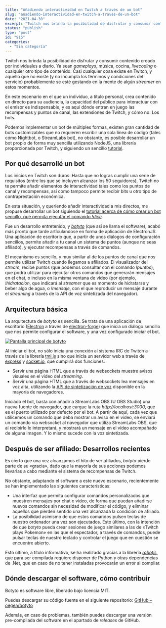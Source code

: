 ```yaml
---
title: "Añadiendo interactividad en Twitch a través de un bot"
slug: "anadiendo-interactividad-en-twitch-a-traves-de-un-bot"
date: "2021-04-30"
excerpt: "Twitch nos brinda la posibilidad de disfrutar y consumir contenido creado por individuales a diario. Ya sean gameplays, música, cocina, livecoding o cualquier otro tipo de contenido: Casi cualquier cosa existe en Twitch, y aquello que no existe (y no incumpla los términos y condiciones del servicio) probablemente se esté gestando en la mente de &hellip; Sigue leyendo Añadiendo interactividad en Twitch a través de un bot"
status: "publish"
type: "post"
id: "915"
categories:
  - "Sin categoría"
---
```


Twitch nos brinda la posibilidad de disfrutar y consumir contenido creado por individuales a diario. Ya sean *gameplays*, música, cocina, *livecoding* o cualquier otro tipo de contenido: Casi cualquier cosa existe en Twitch, y aquello que no existe (y no incumpla los términos y condiciones del servicio) probablemente se esté gestando en la mente de algún *streamer* en estos momentos.

En este escenario en el que un individuo, a título personal, crea contenido en directo para su audiencia, la capacidad del público para interactuar con el emisor es indispensable, y es aquí dónde entran en juego las recompensas y puntos de canal, las extensiones de Twitch, y cómo no: Los bots.

Podemos implementar un bot de múltiples formas, existen gran cantidad de bots customizables que no requieren escribir una sola línea de código (tales cómo Nightbot, o StreamLabs bot), no obstante, es posible desarrollar un bot propio de forma muy sencilla utilizando NodeJS, una librería proporcionada por Twitch, y siguiendo un sencillo [tutorial](https://dev.twitch.tv/docs/irc).

## Por qué desarrollé un bot

Los inicios en Twitch son duros: Hasta que no logras cumplir una serie de requisitos (entre los que se incluyen alcanzar los 50 seguidores), Twitch no te permite añadir elementos de interactividad tales como los puntos de canal y recompensas, así como tampoco permite recibir bits u otro tipo de contraprestación económica.

En esta situación, y queriendo añadir interactividad a mis directos, me propuse desarrollar un bot siguiendo el [tutorial acerca de cómo crear un bot sencillo, que permita ejecutar el comando *!dice*](https://dev.twitch.tv/docs/irc).

Fue un desarrollo entretenido, y [*botyto*](https://github.com/oegea/botyto) (que así se llama el software), acabó más pronto que tarde artículandose en forma de aplicación de ElectronJS: Una aplicación de escritorio que, a partir de unos diálogos de configuración sencillos, permite añadir a tu canal un sistema de puntos (aunque no seas afiliado), y ejecutar recompensas a través de comandos.

El mecanismo es sencillo, y muy similar al de los puntos de canal que nos permite utilizar Twitch cuando llegamos a afiliados. El visualizador del *stream*, recibe puntos (que podemos consultar con el comando *!puntos*), que podrá utilizar para ejecutar otros comandos que generarán mensajes en el chat, o incluso en la misma ventana de vídeo (por ejemplo, *!hidratacion*, que indicará al *streamer* que es momento de hidratarse y beber algo de agua, o *!mensaje*, con el que reproducir un mensaje durante el *streaming* a través de la API de voz sintetizada del navegador).

## Arquitectura básica

La arquitectura de *botyto* es sencilla. Se trata de una aplicación de escritorio ([Electron](https://www.electronjs.org/) a través de [electron-forge](https://www.npmjs.com/package/electron-forge)) que inicia un diálogo sencillo que nos permite configurar el software, y una vez configurado iniciar el bot.

[![Pantalla principal de botyto](/images/posts/2021-twitch-bot/botyto.png)](/images/posts/2021-twitch-bot/botyto.png)

Al iniciar el bot, no sólo inicia una conexión al sistema IRC de Twitch a través de la librería [tmi.js](https://www.npmjs.com/package/tmi.js) sino que inicia un servidor web a través de [express](https://www.npmjs.com/package/express) y [socket.io](https://www.npmjs.com/package/socket.io), que cumplirá dos funciones:

*   Servir una página HTML que a través de websockets muestre avisos visuales en el vídeo del *streaming*.
*   Servir una página HTML que a través de websockets lea mensajes en voz alta, utilizando la [API de sintetización de voz](https://wicg.github.io/speech-api/) disponible en la mayoría de navegadores.

Iniciado el bot, basta con añadir a StreamLabs OBS (U OBS Studio) una nueva fuente de navegador, que cargue la ruta *http://localhost:3000*, que es el puerto utilizado por defecto por el bot. A partir de aquí, cada vez que utilicemos un comando que deba mostrar un aviso en el vídeo, se enviará un comando vía websocket al navegador que utiliza StreamLabs OBS, que al recibirlo lo interpretará, y mostrará un mensaje en el vídeo acompañado de alguna imagen. Y lo mismo sucede con la voz sintetizada.

## Después de ser afiliado: Desarrollos recientes

Es cierto que una vez alcanzamos el hito de ser afiliados, *botyto* pierde parte de su «gracia», dado que la mayoría de sus acciones podemos llevarlas a cabo mediante el sistema de recompensas de Twitch.

No obstante, adaptando el software a este nuevo escenario, recientemente se han implementado las siguientes características:

*   Una interfaz que permita configurar comandos personalizados que muestren mensajes por chat o vídeo, de forma que puedan añadirse nuevos comandos sin necesidad de modificar el código, y eliminar aquellos que pierden sentido una vez alcanzada la condición de afiliado.
*   La posibilidad asimismo de que estos comandos pulsen teclas de nuestro ordenador una vez son ejecutados. Esto último, con la intención de que *botyto* pueda crear sesiones de juego similares a las de «Twitch plays Pokemon» en las que el espectador, a través de comandos, puede pulsar teclas de nuestro teclado y controlar el juego que en cuestión se encuentre abierto.

Esto último, a título informativo, se ha realizado gracias a la librería *[robotjs](http://robotjs.io/)*, que para ser compilada requiere disponer de Python y otras dependencias de .Net, que en caso de no tener instaladas provocarán un error al compilar.

## Dónde descargar el software, cómo contribuir

Botyto es software libre, liberado bajo licencia MIT.

Puedes descargar su código fuente en el siguiente repositorio: [GitHub – oegea/botyto](https://github.com/oegea/botyto)

Además, en caso de problemas, también puedes descargar una versión pre-compilada del software en el apartado de *releases* de GitHub.